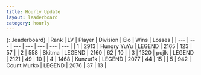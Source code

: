 ```yaml
---
title: Hourly Update
layout: leaderboard
category: hourly
---
```


{: .leaderboard}
| Rank | LV | Player | Division | Elo | Wins | Losses |
| --- | --- | --- | --- | --- | --- | --- |
| <span data-change="0">1</span> | 2913 | <span title="ID: 164871">Hungry YuYu</span> | LEGEND | <span data-change="-25">2165</span> | <span data-change="1">123</span> | <span data-change="2">57</span> |
| <span data-change="0">2</span> | 558 | <span title="ID: 402846">Skitma</span> | LEGEND | <span data-change="0">2160</span> | <span data-change="0">62</span> | <span data-change="0">10</span> |
| <span data-change="0">3</span> | 1320 | <span title="ID: 4783">pojlk</span> | LEGEND | <span data-change="7">2121</span> | <span data-change="1">49</span> | <span data-change="0">10</span> |
| <span data-change="0">4</span> | 1468 | <span title="ID: 392407">Kunzut1k</span> | LEGEND | <span data-change="0">2077</span> | <span data-change="0">44</span> | <span data-change="0">15</span> |
| <span data-change="0">5</span> | 942 | <span title="ID: 498323">Count Murko</span> | LEGEND | <span data-change="0">2076</span> | <span data-change="0">37</span> | <span data-change="0">13</span> |